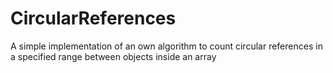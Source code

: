 # CircularReferences
A simple implementation of an own algorithm to count circular references in a specified range between objects inside an array
